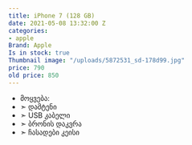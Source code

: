 ```yaml
---
title: iPhone 7 (128 GB)
date: 2021-05-08 13:32:00 Z
categories:
- apple
Brand: Apple
Is in stock: true
Thumbnail image: "/uploads/5872531_sd-178d99.jpg"
price: 790
old price: 850
---
```


* მოყვება: 
* ➣ დამტენი
* ➣ USB კაბელი
* ➣ ბრონის დაკვრა
* ➣ ჩასადები კეისი